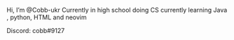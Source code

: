  Hi, I’m @Cobb-ukr
Currently in high school doing CS
currently learning Java , python, HTML and neovim

Discord: cobb#9127

